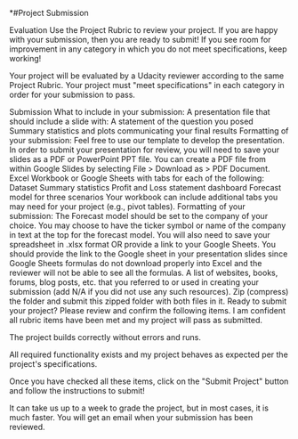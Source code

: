 *#Project Submission


Evaluation
Use the Project Rubric to review your project. If you are happy with your submission, then you are ready to submit! If you see room for improvement in any category in which you do not meet specifications, keep working!

Your project will be evaluated by a Udacity reviewer according to the same Project Rubric. Your project must "meet specifications" in each category in order for your submission to pass.

Submission
What to include in your submission:
A presentation file that should include a slide with:
A statement of the question you posed
Summary statistics and plots communicating your final results Formatting of your submission:
Feel free to use our template to develop the presentation.
In order to submit your presentation for review, you will need to save your slides as a PDF or PowerPoint PPT file. You can create a PDF file from within Google Slides by selecting File > Download as > PDF Document.
Excel Workbook or Google Sheets with tabs for each of the following:
Dataset
Summary statistics
Profit and Loss statement dashboard
Forecast model for three scenarios
Your workbook can include additional tabs you may need for your project (e.g., pivot tables). Formatting of your submission:
The Forecast model should be set to the company of your choice. You may choose to have the ticker symbol or name of the company in text at the top for the forecast model.
You will also need to save your spreadsheet in .xlsx format OR provide a link to your Google Sheets. You should provide the link to the Google sheet in your presentation slides since Google Sheets formulas do not download properly into Excel and the reviewer will not be able to see all the formulas.
A list of websites, books, forums, blog posts, etc. that you referred to or used in creating your submission (add N/A if you did not use any such resources).
Zip (compress) the folder and submit this zipped folder with both files in it.
Ready to submit your project? Please review and confirm the following items.
 I am confident all rubric items have been met and my project will pass as submitted.

 The project builds correctly without errors and runs.

 All required functionality exists and my project behaves as expected per the project's specifications.

Once you have checked all these items, click on the "Submit Project" button and follow the instructions to submit!

It can take us up to a week to grade the project, but in most cases, it is much faster. You will get an email when your submission has been reviewed.
